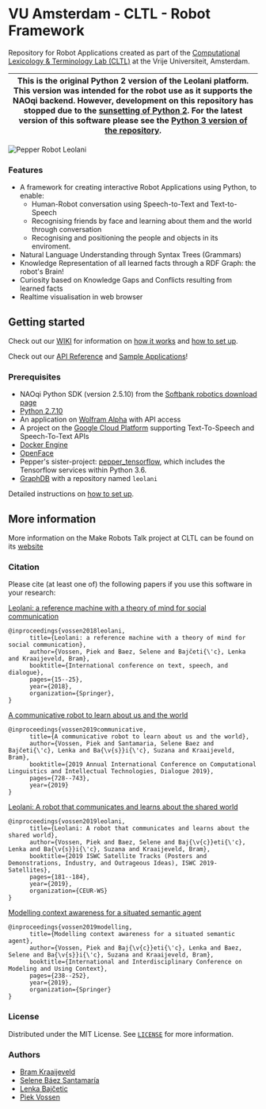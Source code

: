# VU Amsterdam - CLTL - Robot Framework

Repository for Robot Applications created as part of the [Computational Lexicology & Terminology Lab (CLTL)](http://www.cltl.nl) at the Vrije Universiteit, Amsterdam.

| **This is the original Python 2 version of the Leolani platform. This version was intended for the robot use as it supports the NAOqi backend. However, development on this repository has stopped due to the [sunsetting of Python 2](https://www.python.org/doc/sunset-python-2/). For the latest version of this software please see the [Python 3 version of the repository](https://github.com/leolani/pepper).** |
|---|

![Pepper Robot Leolani](https://github.com/cltl/pepper/blob/develop/docs/images/pepper.png)

### Features
 - A framework for creating interactive Robot Applications using Python, to enable:
   - Human-Robot conversation using Speech-to-Text and Text-to-Speech
   - Recognising friends by face and learning about them and the world through conversation
   - Recognising and positioning the people and objects in its enviroment.
 - Natural Language Understanding through Syntax Trees (Grammars)
 - Knowledge Representation of all learned facts through a RDF Graph: the robot's Brain!
 - Curiosity based on Knowledge Gaps and Conflicts resulting from learned facts
 - Realtime visualisation in web browser

## Getting started
Check out our [WIKI](https://github.com/cltl/pepper/wiki) for information on [how it works](https://github.com/cltl/pepper/wiki/2.-How-it-works) and [how to set up](https://github.com/cltl/pepper/wiki/1.-Set-up).

Check out our [API Reference](https://cltl.github.io/pepper/) and [Sample Applications](https://github.com/cltl/pepper/tree/develop/apps/examples)!


### Prerequisites

* NAOqi Python SDK (version 2.5.10) from the [Softbank robotics download page](https://www.softbankrobotics.com/emea/en/support/pepper-naoqi-2-9/downloads-softwares/former-versions?category=108)
* [Python 2.7.10](https://www.python.org/downloads/release/python-2710/) 
* An application on [Wolfram Alpha](https://products.wolframalpha.com/api/) with API access
* A project on the [Google Cloud Platform](https://cloud.google.com/speech-to-text/docs/quickstart-client-libraries) supporting Text-To-Speech and Speech-To-Text APIs
* [Docker Engine](https://docs.docker.com/engine/install/)
* [OpenFace](http://cmusatyalab.github.io/openface/) 
* Pepper's sister-project: [pepper_tensorflow](https://github.com/cltl/pepper_tensorflow), which includes the Tensorflow services within Python 3.6.
* [GraphDB](http://graphdb.ontotext.com/) with a repository named `leolani`

Detailed instructions on [how to set up](https://github.com/cltl/pepper/wiki/1.-Set-up).


## More information
More information on the Make Robots Talk project at CLTL can be found on its [website](http://makerobotstalk.nl)

###  Citation

Please cite (at least one of) the following papers if you use this software in your research:

[Leolani: a reference machine with a theory of mind for social communication](https://arxiv.org/abs/1806.01526)
```
@inproceedings{vossen2018leolani,
      title={Leolani: a reference machine with a theory of mind for social communication},
      author={Vossen, Piek and Baez, Selene and Bajc̆eti{\'c}, Lenka and Kraaijeveld, Bram},
      booktitle={International conference on text, speech, and dialogue},
      pages={15--25},
      year={2018},
      organization={Springer},
}
```

[A communicative robot to learn about us and the world](http://www.dialog-21.ru/media/4636/vossenpplusetal-050.pdf)
```
@inproceedings{vossen2019communicative,
      title={A communicative robot to learn about us and the world},
      author={Vossen, Piek and Santamaria, Selene Baez and Bajc̆eti{\'c}, Lenka and Ba{\v{s}}i{\'c}, Suzana and Kraaijeveld, Bram},
      booktitle={2019 Annual International Conference on Computational Linguistics and Intellectual Technologies, Dialogue 2019},
      pages={728--743},
      year={2019}
}
```

[Leolani: A robot that communicates and learns about the shared world](http://ceur-ws.org/Vol-2456/paper47.pdf)
```
@inproceedings{vossen2019leolani,
      title={Leolani: A robot that communicates and learns about the shared world},
      author={Vossen, Piek and Baez, Selene and Baj{\v{c}}eti{\'c}, Lenka and Ba{\v{s}}i{\'c}, Suzana and Kraaijeveld, Bram},
      booktitle={2019 ISWC Satellite Tracks (Posters and Demonstrations, Industry, and Outrageous Ideas), ISWC 2019-Satellites},
      pages={181--184},
      year={2019},
      organization={CEUR-WS}
}
```

[Modelling context awareness for a situated semantic agent](https://link.springer.com/chapter/10.1007/978-3-030-34974-5_20)
```
@inproceedings{vossen2019modelling,
      title={Modelling context awareness for a situated semantic agent},
      author={Vossen, Piek and Baj{\v{c}}eti{\'c}, Lenka and Baez, Selene and Ba{\v{s}}i{\'c}, Suzana and Kraaijeveld, Bram},
      booktitle={International and Interdisciplinary Conference on Modeling and Using Context},
      pages={238--252},
      year={2019},
      organization={Springer}
}
```

### License

Distributed under the MIT License. See [`LICENSE`](https://github.com/cltl/pepper/blob/develop/LICENCE) for more information.

### Authors
* [Bram Kraaijeveld](https://github.com/as-the-crow-flies)
* [Selene Báez Santamaría](https://github.com/selBaez)
* [Lenka Bajc̆etic](https://github.com/lenkaB)
* [Piek Vossen](https://github.com/piekvossen)